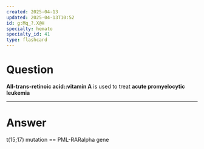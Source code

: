 ```yaml
---
created: 2025-04-13
updated: 2025-04-13T10:52
id: g:Mq_?.X@H
specialty: hemato
specialty_id: 41
type: flashcard
---
```


# Question
**All-trans-retinoic acid::vitamin A** is used to treat **acute promyelocytic leukemia**

---

# Answer
t(15;17) mutation == PML-RARalpha gene